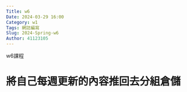 ```yaml
---
Title: w6
Date: 2024-03-29 16:00
Category: w1
Tags: 網誌編寫
Slug: 2024-Spring-w6
Author: 41123105
---
```


w6課程

<!-- PELICAN_END_SUMMARY -->

# 將自己每週更新的內容推回去分組倉儲


